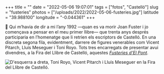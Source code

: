 +++
title = ""
date = "2022-05-06 19:07:01"
tags = ["fotos", "Castelló"]
slug = "fusteries"
photos = ["/uploads/2022/2022-05-06-fusteries.jpg"]
latitude = "39.988100"
longitude = "-0.044361"
+++

📖 Qui m’havia de dir a mi l’any 1992 —quan es va morir Joan Fuster i jo començava a pensar en el meu primer llibre— que trenta anys després participaria en l’homenatge que li retrien els escriptors de Castelló. En una discreta segona fila, evidentment, darrere de figures venerables com Vicent Pitarch, Lluís Meseguer i Toni Royo. Tots tres encarregats de presentar avui divendres, a la Fira del Llibre de Castelló, aquestes [*Fusteries d’El Pont*](https://www.elpontdeleslletres.cat/2022/05/11/fusteries-del-pont/).

<img src="/uploads/2022/2022-05-06-fusteries.jpg" alt="D'esquerra a dreta, Toni Royo, Vicent Pitarch i Lluís Meseguer en la Fira del Llibre de Castelló.">
